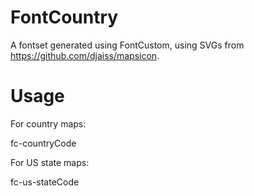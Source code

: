 FontCountry
===========

A fontset generated using FontCustom, using SVGs from https://github.com/djaiss/mapsicon.

Usage
=====

For country maps:

fc-countryCode

For US state maps:

fc-us-stateCode
